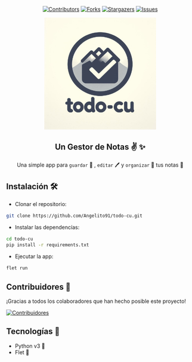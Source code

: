 <div align="center">

[![Contributors][contributors-shield]][contributors-url]
[![Forks][forks-shield]][forks-url]
[![Stargazers][stars-shield]][stars-url]
[![Issues][issues-shield]][issues-url]

<img src="assets/favicon.png" alt="todo cu logo" width="300px" hieght="200px" />

## Un Gestor de Notas ✌ ✨

Una simple app para `guardar` 💾 , `editar` 🖊️ y `organizar` 💼 tus notas 📕

</div>

## Instalación 🛠

- Clonar el repositorio:

```sh
git clone https://github.com/Angelito91/todo-cu.git
```

- Instalar las dependencías:

```sh
cd todo-cu
pip install -r requirements.txt
```

- Ejecutar la app:

```sh
flet run
```

## Contribuidores 🥳
¡Gracias a todos los colaboradores que han hecho posible este proyecto!

[![Contribuidores](https://contrib.rocks/image?repo=Angelito91/todo-cu&max=500&columns=20)](https://github.com/Angelito91/todo-cu/graphs/contributors)

## Tecnologías 🚀
- Python v3 🐍
- Flet 🔋


[contributors-shield]: https://img.shields.io/github/contributors/Angelito91/todo-cu.svg?style=for-the-badge
[contributors-url]: https://github.com/Angelito91/todo-cu/graphs/contributors
[forks-shield]: https://img.shields.io/github/forks/Angelito91/todo-cu.svg?style=for-the-badge
[forks-url]: https://github.com/Angelito91/todo-cu/network/members
[stars-shield]: https://img.shields.io/github/stars/Angelito91/todo-cu.svg?style=for-the-badge
[stars-url]: https://github.com/Angelito91/todo-cu/stargazers
[issues-shield]: https://img.shields.io/github/issues/Angelito91/todo-cu.svg?style=for-the-badge
[issues-url]: https://github.com/Angelito91/todo-cu/issues
